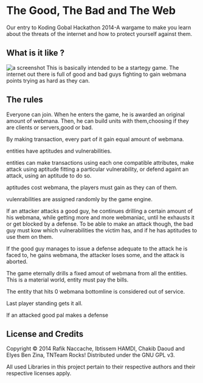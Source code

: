 The Good, The Bad and The Web
============================

Our entry to Koding Gobal Hackathon 2014-A wargame to make you learn about the threats of
the internet and how to protect yourself against them.

## What is it like ?
![a screenshot](screensho.png)
This is basically intended to be a startegy game. The internet out there is full of good and bad guys fighting to gain webmana points trying as hard as they can.

## The rules
Everyone can join. When he enters the game, he is awarded an original amount of webmana. Then, he can build units with them,choosing if they are clients or servers,good or bad.

By making transaction, every part of it gain equal amount of webmana.

entities have aptitudes and vulnerabilities.

entities can make transactions using each one compatible attributes, make attack using aptitude fitting a particular vulnerability, or defend againt an attack, using an aptitude to do so.

aptitudes cost webmana, the players must gain as they can of them.

vulenrabilities are assigned randomly by the game engine.

If an attacker attacks a good guy, he continues drilling a certain amount of his webmana, while getting more and more webmaniac, until he exhausts it or get blocked by a defense. To be able to make an attack though, the bad guy must kow which vulnerabilities the victim has, and if he has aptitudes to use them on them.

If the good guy manages to issue a defense adequate to the attack he is faced to, he gains webmana, the attacker loses some, and the attack is aborted.

The game eternally drills a fixed amout of webmana from all the entities. This is a material world, entity must pay the bills.

The entity that hits 0 webmana bottomline is considered out of service.

Last player standing gets it all.

If an attacked good pal makes a defense


## License and Credits

Copyright © 2014 Rafik Naccache, Ibtissem HAMDI, Chakib Daoud and Elyes Ben Zina, TNTeam Rocks!
Distributed under the GNU GPL v3.

All used Libraries in this project pertain to their
respective authors and their respective licenses apply.


